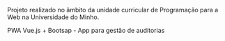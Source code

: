 Projeto realizado no âmbito da unidade curricular de Programação para a Web na Universidade do Minho.

PWA Vue.js + Bootsap - App para gestão de auditorias